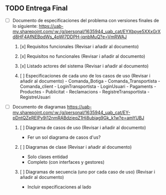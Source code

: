 ## TODO Entrega Final 

- [ ] Documento de especificaciones del problema con versiones finales de lo siguiente: https://uab-my.sharepoint.com/:w:/g/personal/1635944_uab_cat/EYXbpye5XXxGrXd8HF4AfNEBpdWs_4pWl7DDPH-iqnbMuQ?e=VmRWAJ
    
    1. [x] Requisitos funcionales (Revisar i añadir al documento)
    
    2. [x] Requisitos no funcionales (Revisar i añadir al documento)
    
    3. [x] Listado actores del sistema (Revisar i añadir al documento)
    
    4. [ ] Especificaciones de cada uno de los casos de uso (Revisar i añadir al documento)
            - Comanda_Botiga
            - Comanda_Transportista
            - Comanda_client
            - LoginTransportista
            - LoginUsuari
            - Pagaments
            - Productes
            - Publicitat
            - Reclamacions
            - RegistreTransportista
            - RegistreUsuari
            
            

- [ ] Documento de diagramas https://uab-my.sharepoint.com/:w:/g/personal/1635944_uab_cat/EY-pDntQZeRElPy9i12nmRABdzieqZ1Hi8ubiag9Gk_k1w?e=amYUBJ
    
    1. [ ] Diagrama de casos de uso (Revisar i añadir al documento)
        - Fer un sol diagrama de casos d'us?
    
    2. [ ] Diagramas de clase  (Revisar i añadir al documento)
        - Solo clases entidad
        - Completo (con interfaces y gestores)
    
    3. [ ] Diagramas de secuencia (uno por cada caso de uso) (Revisar i añadir al documento)
        - Incluir especificaciones al lado 
